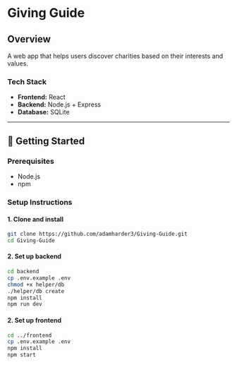 # Giving Guide

## Overview
A web app that helps users discover charities based on their interests and values.

### Tech Stack
- **Frontend:** React
- **Backend:** Node.js + Express
- **Database:** SQLite

---

## 🧩 Getting Started

### Prerequisites
- Node.js
- npm

### Setup Instructions

#### 1. Clone and install
```bash
git clone https://github.com/adamharder3/Giving-Guide.git
cd Giving-Guide
```

#### 2. Set up backend
```bash
cd backend
cp .env.example .env
chmod +x helper/db
./helper/db create
npm install
npm run dev
```

#### 2. Set up frontend
```bash
cd ../frontend
cp .env.example .env
npm install
npm start
```